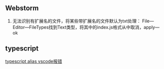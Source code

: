 ## Webstorm
1. 无法识别有扩展名的文件，将某些带扩展名的文件默认为txt处理：
    File—Editor—FileTypes找到Text类型，将其中的index.js格式从中取消，apply—ok
## typescript
[typescript alias vscode报错](https://www.imooc.com/article/47192)